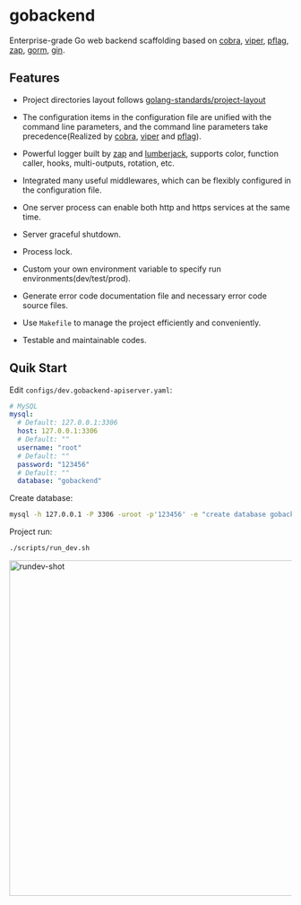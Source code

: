 # gobackend

Enterprise-grade Go web backend scaffolding based on
[cobra][1], [viper][2], [pflag][3], [zap][4], [gorm][5], [gin][6].

[1]: https://github.com/spf13/cobra
[2]: https://github.com/spf13/viper
[3]: https://github.com/spf13/pflag
[4]: https://github.com/uber-go/zap
[5]: https://github.com/go-gorm/gorm
[6]: https://github.com/gin-gonic/gin

## Features

- Project directories layout follows [golang-standards/project-layout](https://github.com/golang-standards/project-layout)

- The configuration items in the configuration file are unified with the command line parameters, and the command line parameters take precedence(Realized by [cobra][1], [viper][2] and [pflag][3]).

- Powerful logger built by [zap][4] and [lumberjack](https://github.com/natefinch/lumberjack), supports color, function caller, hooks, multi-outputs, rotation, etc.

- Integrated many useful middlewares, which can be flexibly configured in the configuration file.

- One server process can enable both http and https services at the same time.

- Server graceful shutdown.

- Process lock.

- Custom your own environment variable to specify run environments(dev/test/prod).

- Generate error code documentation file and necessary error code source files.

- Use `Makefile` to manage the project efficiently and conveniently.

- Testable and maintainable codes.

## Quik Start

Edit `configs/dev.gobackend-apiserver.yaml`:

```yaml
# MySQL
mysql:
  # Default: 127.0.0.1:3306
  host: 127.0.0.1:3306
  # Default: ""
  username: "root"
  # Default: ""
  password: "123456"
  # Default: ""
  database: "gobackend"
```

Create database:

```sh
mysql -h 127.0.0.1 -P 3306 -uroot -p'123456' -e "create database gobackend;"
```

Project run:

```sh
./scripts/run_dev.sh
```

<img width="599" alt="rundev-shot" src="https://user-images.githubusercontent.com/6139938/141258757-b994bc59-7eee-462e-91a1-ece516035f8a.png">
